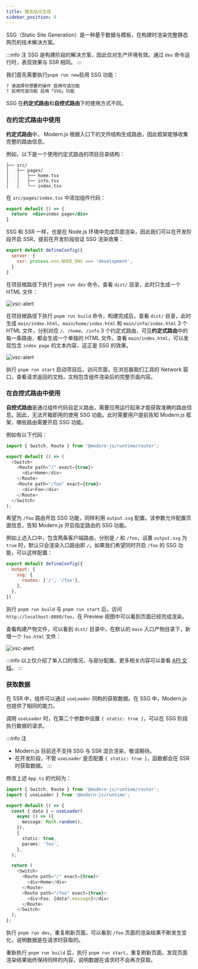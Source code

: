 ```yaml
---
title: 静态站点生成
sidebar_position: 4
---
```


SSG（Static Site Generation）是一种基于数据与模板，在构建时渲染完整静态网页的技术解决方案。

:::info 注
SSG 是构建阶段的解决方案，因此仅对生产环境有效。通过 `dev` 命令运行时，表现效果与 SSR 相同。
:::

我们首先需要执行`pnpm run new`启用 SSG 功能：

```bash
? 请选择你想要的操作 启用可选功能
? 启用可选功能 启用「SSG」功能
```

SSG 在**约定式路由**和**自控式路由**下的使用方式不同。

### 在约定式路由中使用

**约定式路由**中， Modern.js 根据入口下的文件结构生成路由，因此框架能够收集完整的路由信息。

例如，以下是一个使用约定式路由的项目目录结构：

```
├── src/
│   ├── pages/
│   │   ├── home.tsx
│   │   ├── info.tsx
│   │   └── index.tsx
```

在 `src/pages/index.tsx` 中添加组件代码：

```jsx title="src/pages/index.tsx"
export default () => {
  return  <div>index page</div>
}
```

SSG 和 SSR 一样，也是在 Node.js 环境中完成页面渲染，因此我们可以在开发阶段开启 SSR，提前在开发阶段验证 SSG 渲染效果：

```js title="modern.config.js"
export default defineConfig({
  server: {
    ssr: process.env.NODE_ENV === 'development',
  }
}
```

在项目根路径下执行 `pnpm run dev` 命令，查看 `dist/` 目录，此时只生成一个 HTML 文件：

![vsc-alert](https://lf3-static.bytednsdoc.com/obj/eden-cn/aphqeh7uhohpquloj/modern-js/docs/ssg-dev.png)

在项目根路径下执行 `pnpm run build` 命令，构建完成后，查看 `dist/` 目录，此时生成 `main/index.html`、`main/home/index.html` 和 `main/info/index.html` 3 个 HTML 文件，分别对应 `/`、`/home`、`/info` 3 个约定式路由，可见**约定式路由**中的每一条路由，都会生成一个单独的 HTML 文件。查看 `main/index.html`，可以发现包含 `index page` 的文本内容，这正是 SSG 的效果。

![vsc-alert](https://lf3-static.bytednsdoc.com/obj/eden-cn/aphqeh7uhohpquloj/modern-js/docs/ssg-build.png)

执行 `pnpm run start` 启动项目后，访问页面，在浏览器我们工具的 Network 窗口，查看请求返回的文档，文档包含组件渲染后的完整页面内容。

### 在自控式路由中使用

**自控式路由**是通过组件代码自定义路由，需要应用运行起来才能获取准确的路由信息。因此，无法开箱即用的使用 SSG 功能。此时需要用户提前告知 Modern.js 框架，哪些路由需要开启 SSG 功能。

例如有以下代码：

```ts
import { Switch, Route } from '@modern-js/runtime/router';

export default () => (
  <Switch>
    <Route path="/" exact={true}>
      <div>Home</div>
    </Route>
    <Route path="/foo" exact={true}>
      <div>Foo</div>
    </Route>
  </Switch>
);
```

希望为 `/foo` 路由开启 SSG 功能，同样利用 `output.ssg` 配置。该参数允许配置页面信息，告知 Modern.js 开启指定路由的 SSG 功能。

例如上述入口中，包含两条客户端路由，分别是 `/` 和 `/foo`，设置 `output.ssg` 为 `true` 时，默认只会渲染入口路由即 `/`。如果我们希望同时开启 `/foo` 的 SSG 功能，可以这样配置：

```js title="modern.config.js"
export default defineConfig({
  output: {
    ssg: {
      routes: ['/', '/foo'],
    },
  },
})
```

执行 `pnpm run build` 与 `pnpm run start` 后，访问 `http://localhost:8080/foo`，在 Preview 视图中可以看到页面已经完成渲染。

查看构建产物文件，可以看到 `dist/` 目录中，在默认的 `main` 入口产物目录下，新增一个 `foo.html` 文件：

![vsc-alert](https://lf3-static.bytednsdoc.com/obj/eden-cn/aphqeh7uhohpquloj/modern-js/docs/ssg-foo.png)

:::info
以上仅介绍了单入口的情况，与部分配置。更多相关内容可以查看 [API 文档](/docs/configure/app/output/ssg)。
:::

### 获取数据

在 SSR 中，组件可以通过 `useLoader` 同构的获取数据。在 SSG 中，Modern.js 也提供了相同的能力。

调用 `useLoader` 时，在第二个参数中设置 `{ static: true }`，可以在 SSG 阶段执行数据的请求。

:::info 注
- Modern.js 目前还不支持 SSG 与 SSR 混合渲染，敬请期待。
- 在开发阶段，不管 `useLoader` 是否配置 `{ static: true }`，函数都会在 SSR 时获取数据。
:::

修改上述 `App.ts` 的代码为：

```ts title="App.ts"
import { Switch, Route } from '@modern-js/runtime/router';
import { useLoader } from '@modern-js/runtime';

export default () => {
  const { data } = useLoader(
    async () => ({
      message: Math.random(),
    }),
    {
      static: true,
      params: 'foo',
    },
  );

  return (
    <Switch>
      <Route path="/" exact={true}>
        <div>Home</div>
      </Route>
      <Route path="/foo" exact={true}>
        <div>Foo, {data?.message}</div>
      </Route>
    </Switch>
  );
};
```

执行 `pnpm run dev`，重复刷新页面，可以看到 `/foo` 页面的渲染结果不断发生变化，说明数据是在请求时获取的。

重新执行 `pnpm run build` 后，执行 `pnpm run start`，重复刷新页面，发现页面渲染结果始终保持同样的内容，说明数据在请求时不会再次获取。
